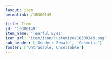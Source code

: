 ```yaml
---
layout: item
permalink: /10300149

title: Item
id: '10300149'
item_name: 'Tearful Eyes'
icon_url: 'item/icon/customize/10300149.png'
sub_header: ['Gender: Female', 'Cosmetic']
footer: ['Untradable, Unsellable']
---
```

